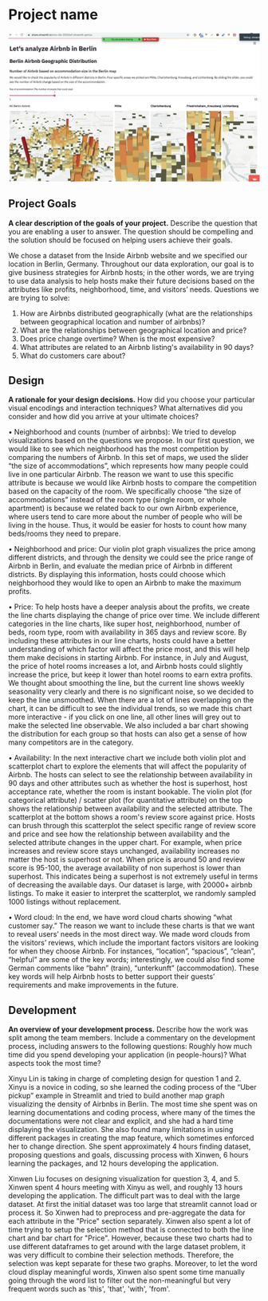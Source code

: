 # Project name

![A screenshot of your application. Could be a GIF.](screenshot.png)

## Project Goals

**A clear description of the goals of your project.** Describe the question that you are enabling a user to answer. The question should be compelling and the solution should be focused on helping users achieve their goals. 

We chose a dataset from the Inside Airbnb website and we specified our location in Berlin, Germany. Throughout our data exploration, our goal is to give business strategies for Airbnb hosts; in the other words, we are trying to use data analysis to help hosts make their future decisions based on the attributes like profits, neighborhood, time, and visitors’ needs.
Questions we are trying to solve:
1. How are Airbnbs distributed geographically (what are the relationships between geographical location and number of airbnbs)?
2. What are the relationships between geographical location and price?
3. Does price change overtime? When is the most expensive?
4. What attributes are related to an Airbnb listing's availability in 90 days?
5. What do customers care about?

## Design

**A rationale for your design decisions.** How did you choose your particular visual encodings and interaction techniques? What alternatives did you consider and how did you arrive at your ultimate choices?

• Neighborhood and counts (number of airbnbs): 
    We tried to develop visualizations based on the questions we propose. In our first question, we would like to see which neighborhood has the most competition by comparing the numbers of Airbnb. In this set of maps, we used the slider “the size of accommodations”, which represents how many people could live in one particular Airbnb. The reason we want to use this specific attribute is because we would like Airbnb hosts to compare the competition based on the capacity of the room. We specifically choose “the size of accommodations” instead of the room type (single room, or whole apartment) is because we related back to our own Airbnb experience, where users tend to care more about the number of people who will be living in the house. Thus, it would be easier for hosts to count how many beds/rooms they need to prepare.
   
• Neighborhood and price: 
    Our violin plot graph visualizes the price among different districts, and through the density we could see the price range of Airbnb in Berlin, and evaluate the median price of Airbnb in different districts. By displaying this information, hosts could choose which neighborhood they would like to open an Airbnb to make the maximum profits.
    
• Price: 
    To help hosts have a deeper analysis about the profits, we create the line charts displaying the change of price over time. We include different categories in the line charts, like super host, neighborhood, number of beds, room type, room with availability in 365 days and review score. By including these attributes in our line charts, hosts could have a better understanding of which factor will affect the price most, and this will help them make decisions in starting Airbnb. For instance, in July and August, the price of hotel rooms increases a lot, and Airbnb hosts could slightly increase the price, but keep it lower than hotel rooms to earn extra profits. We thought about smoothing the line, but the current line shows weekly seasonality very clearly and there is no significant noise, so we decided to keep the line unsmoothed. When there are a lot of lines overlapping on the chart, it can be difficult to see the individual trends, so we made this chart more interactive - if you click on one line, all other lines will grey out to make the selected line observable. We also included a bar chart showing the distribution for each group so that hosts can also get a sense of how many competitors are in the category.
    
• Availability: 
    In the next interactive chart we include both violin plot and scatterplot chart to explore the elements that will affect the popularity of Airbnb. The hosts can select to see the relationship between availability in 90 days and other attributes such as whether the host is superhost, host acceptance rate, whether the room is instant bookable. The violin plot (for categorical attribute) / scatter plot (for quantitative attribute) on the top shows the relationship between availability and the selected attribute. The scatterplot at the bottom shows a room's review score against price. Hosts can brush through this scatterplot the select specific range of review score and price and see how the relationship between availability and the selected attribute changes in the upper chart. For example, when price increases and review score stays unchanged, availability increases no matter the host is superhost or not. When price is around 50 and review score is 95-100, the average availability of non superhost is lower than superhost. This indicates being a superhost is not extremely useful in terms of decreasing the available days. Our dataset is large, with 20000+ airbnb listings. To make it easier to interpret the scatterplot, we randomly sampled 1000 listings without replacement.
    
• Word cloud: 
    In the end, we have word cloud charts showing “what customer say.” The reason we want to include these charts is that we want to reveal users’ needs in the most direct way. We made word clouds from the visitors’ reviews, which include the important factors visitors are looking for when they choose Airbnb. For instances, “location”, “spacious”, “clean”, “helpful” are some of the key words; interestingly, we could also find some German comments like “bahn” (train), “unterkunft” (accommodation). These key words will help Airbnb hosts to better support their guests’ requirements and make improvements in the future.

## Development

**An overview of your development process.** Describe how the work was split among the team members. Include a commentary on the development process, including answers to the following questions: Roughly how much time did you spend developing your application (in people-hours)? What aspects took the most time?

Xinyu Lin is taking in charge of completing design for question 1 and 2. Xinyu is a novice in coding, so she learned the coding process of the “Uber pickup” example in Streamlit and tried to build another map graph visualizing the density of Airbnbs in Berlin. The most time she spent was on learning documentations and coding process, where many of the times the documentations were not clear and explicit, and she had a hard time displaying the visualization. She also found many limitations in using different packages in creating the map feature, which sometimes enforced her to change direction. She spent approximately 4 hours finding dataset, proposing questions and goals, discussing process with Xinwen, 6 hours learning the packages, and 12 hours developing the application.
 
Xinwen Liu focuses on designing visualization for question 3, 4, and 5. Xinwen spent 4 hours meeting with Xinyu as well, and roughly 13 hours developing the application. The difficult part was to deal with the large dataset. At first the initial dataset was too large that streamlit cannot load or process it. So Xinwen had to preprocess and pre-aggregate the data for each attribute in the "Price" section separately. Xinwen also spent a lot of time trying to setup the selection method that is connected to both the line chart and bar chart for "Price". However, because these two charts had to use different dataframes to get around with the large dataset problem, it was very difficult to combine their selection methods. Therefore, the selection was kept separate for these two graphs. Moreover, to let the word cloud display meaningful words, Xinwen also spent some time manually going through the word list to filter out the non-meaningful but very frequent words such as 'this', 'that', 'with', 'from'.
